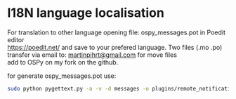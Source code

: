 I18N language localisation
====

For translation to other language opening file: ospy_messages.pot in Poedit editor  
https://poedit.net/ and save to your prefered language. Two files (.mo .po)  
transfer via email to: martinpihrt@gmail.com for move files  
add to OSPy on my fork on the github.

for generate ospy_messages.pot use:

``` bash
sudo python pygettext.py -a -v -d messages -o plugins/remote_notifications/i18n/ospy_messages.pot plugins/remote_notifications/\*.py plugins/remote_notifications/templates/\*.html 
```